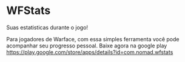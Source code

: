 # WFStats
Suas estatisticas durante o jogo!

Para jogadores de Warface, com essa simples ferramenta você pode acompanhar seu progresso pessoal. 
Baixe agora na google play
https://play.google.com/store/apps/details?id=com.nomad.wfstats

